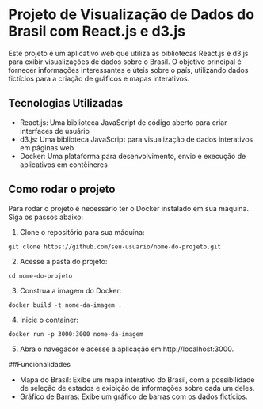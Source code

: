 # Projeto de Visualização de Dados do Brasil com React.js e d3.js

Este projeto é um aplicativo web que utiliza as bibliotecas React.js e d3.js para exibir visualizações de dados sobre o Brasil. O objetivo principal é fornecer informações interessantes e úteis sobre o país, utilizando dados fictícios para a criação de gráficos e mapas interativos.

## Tecnologias Utilizadas

* React.js: Uma biblioteca JavaScript de código aberto para criar interfaces de usuário
* d3.js: Uma biblioteca JavaScript para visualização de dados interativos em páginas web
* Docker: Uma plataforma para desenvolvimento, envio e execução de aplicativos em contêineres

## Como rodar o projeto

Para rodar o projeto é necessário ter o Docker instalado em sua máquina. Siga os passos abaixo:

1. Clone o repositório para sua máquina:

```git clone https://github.com/seu-usuario/nome-do-projeto.git```

2. Acesse a pasta do projeto:

`cd nome-do-projeto`

3. Construa a imagem do Docker:

`docker build -t nome-da-imagem .`

4. Inicie o container:

`docker run -p 3000:3000 nome-da-imagem`

5. Abra o navegador e acesse a aplicação em http://localhost:3000.

##Funcionalidades

* Mapa do Brasil: Exibe um mapa interativo do Brasil, com a possibilidade de seleção de estados e exibição de informações sobre cada um deles.
* Gráfico de Barras: Exibe um gráfico de barras com os dados fictícios.



